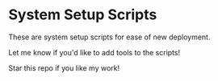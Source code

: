 # System Setup Scripts
These are system setup scripts for ease of new deployment.

Let me know if you'd like to add tools to the scripts!

Star this repo if you like my work!
